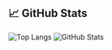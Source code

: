 ## 📈 GitHub Stats

![Top Langs](https://github-readme-stats.vercel.app/api/top-langs/?username=Liedson-Delgado&layout=compact&theme=radical)
![GitHub Stats](https://github-readme-stats.vercel.app/api?username=seu-nome-de-usuario&show_icons=true&hide_title=true&count_private=true&include_all_commits=true&theme=radical)
